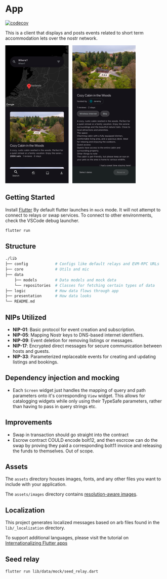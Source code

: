 # App

[![codecov](https://codecov.io/gh/sudonym-btc/hostr/branch/main/graph/badge.svg?token=YOUR_TOKEN)](https://codecov.io/gh/sudonym-btc/hostr)

This is a client that displays and posts events related to short term accommodation lets over the nostr network.

<p align="start">

<img src="/app/screenshots/home.png" alt="Home page" width=200 style="max-width:300px;">
&nbsp;
<img src="/app/screenshots/listing.png" alt="Listing page" width=200 style="max-width:300px;">

</p>

## Getting Started

Install [Flutter](https://docs.flutter.dev/get-started/install)
By default flutter launches in `mock` mode. It will not attempt to connect to relays or swap services. To connect to other environments, check the VSCode debug launcher.

```bash
flutter run
```

## Structure

```bash
./lib
├── config            # Configs like default relays and EVM-RPC URLs
├── core              # Utils and mic
├── data
    ├── models        # Data models and mock data
    └── repositories  # Classes for fetching certain types of data
├── logic             # How data flows through app
├── presentation      # How data looks
└── README.md
```

## NIPs Utilized

- **NIP-01**: Basic protocol for event creation and subscription.
- **NIP-05**: Mapping Nostr keys to DNS-based internet identifiers.
- **NIP-09**: Event deletion for removing listings or messages.
- **NIP-17**: Encrypted direct messages for secure communication between hosts and guests.
- **NIP-33**: Parameterized replaceable events for creating and updating listings and bookings.

## Dependency injection and mocking

- Each `Screen` widget just handles the mapping of query and path parameters onto it's corresponding `View` widget. This allows for catalogging widgets while only using their TypeSafe parameters, rather than having to pass in query strings etc.

## Improvements

- Swap in transaction should go straight into the contract
- Escrow contract COULD encode bolt12, and then escrcow can do the swap by proving they paid a corresponding bolt11 invoice and releasing the funds to themselves. Out of scope.

## Assets

The `assets` directory houses images, fonts, and any other files you want to
include with your application.

The `assets/images` directory contains [resolution-aware
images](https://flutter.dev/docs/development/ui/assets-and-images#resolution-aware).

## Localization

This project generates localized messages based on arb files found in
the `lib/_localization` directory.

To support additional languages, please visit the tutorial on
[Internationalizing Flutter
apps](https://flutter.dev/docs/development/accessibility-and-localization/internationalization)

## Seed relay

<!-- TODO export the JSON as a file such that it can be loaded straight into the relay from the docker-up command -->

```bash
flutter run lib/data/mock/seed_relay.dart
```
